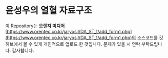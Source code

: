 # 윤성우의 열혈 자료구조

이 Repository는 <b>오렌지 미디어</b> [https://www.orentec.co.kr/jaryosil/DA_ST_1/add_form1.php](https://www.orentec.co.kr/jaryosil/DA_ST_1/add_form1.php)의 소스코드를 깃허브에서 볼 수 있게 개인적으로 업로드 한 것입니다. 문제가 있을 시 연락 부탁드립니다. 감사합니다.
